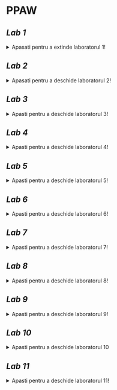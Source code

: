 # PPAW

## _**Lab 1**_
<details unu>
  <summary>Apasati pentru a extinde laboratorul 1!</summary>

### **Exercitii:**
#### _*1. Adaugati un nou camp clasei Masina din cadrul proiectului demo si modificati toate nivelurile aplicatiei WinForms sa reflecte aceasta schimbare.*_

_*Campul adaugat este **Culoare** de tip string.*_
  
**a. Masina.cs**
```csharp
namespace LibrarieModele{
    public class Masina {
      // ...
      public string Culoare {get; set;}
  
      public Masina(DateTime dataFabricatie, int idCompanie, string model, decimal pret, string culoare, int idMasina = 0)
      {
        // ...
        Culoare = culoare;
      }
  
      public Masina (DataRow linieBD)
      {
          // ...
          Culoare = linieBD["culoare"].ToString();
      }
    } // class Masina
  } // namespace Librarie Modele
```

**b. AdministrareMasini.cs**
```csharp  
  namespace NivelAccesDate_SQLServer
{
    public class AdministrareMasini: IStocareMasini
    {
       public bool AddMasina(Masina m)
        {
            return SqlDBHelper.ExecuteNonQuery(
                "insert into dbo.Masini VALUES (@DataFabricatie, @IdCompanie, @Model, @Pret, @Culoare)", CommandType.Text,
                // ...
                new SqlParameter("@Culoare", m.Culoare)
            );
        }

        public bool UpdateMasina(Masina m)
        {
            return SqlDBHelper.ExecuteNonQuery(
                "UPDATE dbo.Masini set dataFabricatie = @DataFabricatie, idCompanie = @IdCompanie, model =@Model, pret =@Pret, culoare = @Culoare where idMasina=@IdMasina", CommandType.Text,
                // ...
                new SqlParameter("@Culoare", m.Culoare)
            );
        }
    } // class AdministrareMasini
} // namespace NivelAccesDate_SQLServer  
```
  
**c. FormaAdaugare.cs**
```csharp
namespace InterfataUtilizator
{
    public partial class FormaAdaugare : MetroForm
    {
      // ...
       private void dataGridMasini_CellContentClick(object sender, DataGridViewCellEventArgs e)
        {
            this.Width = 1000;
            int currentRowIndex = dataGridMasini.CurrentCell.RowIndex;
            string idMasina = dataGridMasini[PRIMA_COLOANA, currentRowIndex].Value.ToString();

            try
            {
                Masina m = stocareMasini.GetMasina(Int32.Parse(idMasina));

                //incarcarea datelor in controalele de pe forma
                if (m != null)
                {
                    // ...
                    txtCuloare.Text = m.Culoare; // adaugarea campului Culoare
                }
            }
            catch (Exception ex)
            {
                MessageBox.Show(ex.Message.ToString());
            }
            pnlEditare.Visible = true;
        }

        private void btnActualizeaza_Click(object sender, EventArgs e)
        {
            try
            {
                var masina = new Masina(
                    dtDataFabricatie.Value,
                    ((ComboItem)cmbCompanii.SelectedItem).Value,
                    txtModel.Text,
                    decimal.Parse(txtPret.Text),
                    txtCuloare.Text, // adaugarea metroBox-ului Culoare
                    Int32.Parse(lblIdMasina.Text));

                var rezultat = stocareMasini.UpdateMasina(masina);
                if (rezultat == SUCCES)
                {
                    MessageBox.Show("Masina actualizata");
                    AfiseazaCatalog();
                }
                else
                {
                    MessageBox.Show("Eroare la actualizare masina");
                }
            }
            catch (Exception ex)
            {
                MessageBox.Show("Exceptie" + ex.Message);
            }
        }

      // ...      
    } // class FormaAdaugare
} // namespace InterfataUtilizator
```
  
**d. FormaAfisare**
  
```csharp
namespace InterfataUtilizator
{
    public partial class FormaAfisare : MetroForm
    {
       // ...
    
        private void AfiseazaCatalog()
        {
            try
            {
                var masini = stocareMasini.GetMasini();
                if (masini != null && masini.Any())
                { // adugare campului "Culoare" in Select
                    dataGridMasini.DataSource = masini.Select(m=> new { m.IdMasina, m.Model, m.Companie.Nume, m.DataFabricatie, m.Pret, m.Culoare }).ToList() ;

                    dataGridMasini.Columns[0].Visible = false;
                    dataGridMasini.Columns[2].HeaderText = "Companie";
                    dataGridMasini.Columns[3].HeaderText = "Data fabricatie";
                }
            }
            catch (Exception ex)
            {
                MessageBox.Show(ex.Message.ToString());
            }
        }
    
    } // class FormaAfisare
 } // namespace InterfataUtilizator
  
```

### *Rezultate:*
  
**1. Afisare si modificare date masina**
  
  ![afisare_modoficare_masini](https://user-images.githubusercontent.com/39569343/139529075-649f81d6-4473-457f-a57a-52e077e768f7.png)
  
**2. Adaugare masina**  
  
  ![adaugare_masina](https://user-images.githubusercontent.com/39569343/139529176-c3b16af7-296c-40ec-9762-44aca0298b84.png)
</details>

## _**Lab 2**_
<details>
  <summary>Apasati pentru a deschide laboratorul 2!</summary>
  
  ### _**Exercitii:**_
  #### *2. Adaugati o noua forma care sa afiseze toate companiile introduse.*
  
  **a. ListaCompanii.aspx**
  ```csharp
  <%@ Page Title="" Language="C#" MasterPageFile="~/Site.Master" AutoEventWireup="true" CodeBehind="ListaCompanii.aspx.cs" Inherits="InterfataUtilizator_WebForms.ListaCompanii" %>
<asp:Content ID="Content1" ContentPlaceHolderID="MainContent" runat="server">
    <section>
        <div>
            <hgroup>
                <h2><%: Page.Title %></h2>
            </hgroup>

            <asp:ListView ID="productList" runat="server" 
                DataKeyNames="IdCompanie" GroupItemCount="4"
                ItemType="LibrarieModele.Companie" SelectMethod="GetCompanii">
                <EmptyDataTemplate>
                    <table >
                        <tr>
                            <td>Nu a fost gasita nici o companie.</td>
                        </tr>
                    </table>
                </EmptyDataTemplate>
                <EmptyItemTemplate>
                    <td/>
                </EmptyItemTemplate>
                <GroupTemplate>
                    <tr id="itemPlaceholderContainer" runat="server">
                        <td id="itemPlaceholder" runat="server"></td>
                    </tr>
                </GroupTemplate>
                <ItemTemplate>
                    <td runat="server">
                        <table>
                            <tr>
                                <td>
                                    <a href="ProductDetails.aspx?productID=<%#:Item.IdCompanie%>">
                                        <img src="./Resources/Images/<%#:Item.Nume%>.jpg"
                                            width="100" height="75" style="border: solid" /></a>
                                </td>
                            </tr>
                            <tr>
                                <td>
                                    <a href="ProductDetails.aspx?productID=<%#:Item.IdCompanie%>">
                                        <span>
                                            <%#:Item.Nume%>
                                        </span>
                                    </a>
                                    <br />
                                    <span>
                                        <b>Adresa: </b><%#:Item.Adresa%>
                                    </span>
                                    <br />
                                </td>
                            </tr>
                            <tr>
                                <td>
                                    <a href="ProductDetails.aspx?productID=<%#:Item.IdCompanie%>">
                                    </a>
                                    <br />
                                    <span>
                                        <b>Email: </b><%#:Item.Email%>
                                    </span>
                                    <br />
                                </td>
                            </tr>
                            <tr>
                                <td>
                                    <a href="ProductDetails.aspx?productID=<%#:Item.IdCompanie%>">
                                    </a>
                                    <br />
                                    <span>
                                        <b>Telefon: </b><%#:Item.Telefon%>
                                    </span>
                                    <br />
                                </td>
                            </tr>
                            <tr>
                                <td>&nbsp;</td>
                            </tr>
                        </table>
                        </p>
                    </td>
                </ItemTemplate>
                <LayoutTemplate>
                    <table style="width:100%;">
                        <tbody>
                            <tr>
                                <td>
                                    <table id="groupPlaceholderContainer" runat="server" style="width:100%">
                                        <tr id="groupPlaceholder"></tr>
                                    </table>
                                </td>
                            </tr>
                            <tr>
                                <td></td>
                            </tr>
                            <tr></tr>
                        </tbody>
                    </table>
                </LayoutTemplate>
            </asp:ListView>
        </div>
    </section>
</asp:Content>
 ```
**b. Lista Companii.aspx.cs**
  ```csharp
  namespace InterfataUtilizator_WebForms
{
    public partial class ListaCompanii : System.Web.UI.Page
    {
        //initializare obiecte utilizate pentru salvarea datelor in baza de date (sau alte medii de stocare...daca exista implementare corespunzatoare)
        IStocareCompanii stocareCompanii = (IStocareCompanii)new StocareFactory().GetTipStocare(typeof(Companie));
        IStocareMasini stocareMasini = (IStocareMasini)new StocareFactory().GetTipStocare(typeof(Masina));

        protected void Page_Load(object sender, EventArgs e)
        {

        }
        public IQueryable<Companie> GetCompanii()
        {
            return stocareCompanii.GetCompanii().AsQueryable();
        }
    } // parial class ListaCompanii
} // namespace InterfataUtilizator_WebForms
  ```
**c. ListaCompanii.aspx.designer.cs**
  ```csharp
  namespace InterfataUtilizator_WebForms
{
    public partial class ListaCompanii
    {
        protected global::System.Web.UI.WebControls.ListView productList;
    } 
}
  ```
  
  **d. Site.Master**
  ```html
  <div class="navbar-collapse collapse">
      <ul class="nav navbar-nav">
          <li><a runat="server" href="~/">Home</a></li>
          <li><a runat="server" href="~/ListaMasini">Lista masini</a></li>
          <li><a runat="server" href="~/ListaCompanii">Lista companii</a></li> <!--Adaugare tab lista companii-->
          <li><a runat="server" href="~/AdaugareCompanie">AdaugareCompanie</a></li>
      </ul>
  </div>
  ```
  
  ### *Rezultate:*
  
  ![SiteMaster](https://user-images.githubusercontent.com/39569343/139533821-cb855d9b-a85b-41cc-a8b6-6a7337ee6749.png)
  
</details>

## _**Lab 3**_
<details>
  <summary>Apasti pentru a deschide laboratorul 3!</summary>
  
  ### _**Exercitii:**_
  #### _*1. Implementati operatiile de Index si Details pentru entitatea considerata in cadrul proiectului propriu utilizand paradigma MVC.*_
  ##### 1.1 Proiect web de tip mvc - https://github.com/bmarian98/java_mvc

##### Referinte catre pachete "ro.ppaw.dao" = NivelAccesDate, "ro.ppaw.beans" = Librarie Model.
	
Referinta obiectului petDao din clasa PetDao.jva pachetul "ro.ppaw.dao" este trimis prin Dependancy Injection	
	
```xml
<?xml version="1.0" encoding="UTF-8"?>
<beans xmlns="http://www.springframework.org/schema/beans"  
    xmlns:xsi="http://www.w3.org/2001/XMLSchema-instance"  
    xmlns:p="http://www.springframework.org/schema/p"  
    xmlns:context="http://www.springframework.org/schema/context"  
    xsi:schemaLocation="http://www.springframework.org/schema/beans  
http://www.springframework.org/schema/beans/spring-beans-3.0.xsd  
http://www.springframework.org/schema/context  
http://www.springframework.org/schema/context/spring-context-3.0.xsd">  

<context:component-scan base-package="ro.ppaw.controllers"></context:component-scan>

<bean class="org.springframework.web.servlet.view.InternalResourceViewResolver">
	<property name="prefix" value="/WEB-INF/jsp/"></property>
	<property name="suffix" value=".jsp"></property>
</bean>

<bean id="ds" class="org.springframework.jdbc.datasource.DriverManagerDataSource">  
	<property name="driverClassName" value="com.mysql.jdbc.Driver"></property>  
	<property name="url" value="jdbc:mysql://localhost:3306/mvc"></property>  
	<property name="username" value="root"></property>  
	<property name="password" value="new123"></property>  
</bean>  

<bean id="jt" class="org.springframework.jdbc.core.JdbcTemplate">
<property name="dataSource" ref="ds"></property>
</bean>


<bean id="petDao" class="ro.ppaw.dao.PetDao">
	<property name="template" ref="jt"></property>
</bean>	
```	
	
  Modelul Shelter.java
  ```java
public class Shelter {

	@Override
	public String toString() {
		return "Shelter [id=" + id + ", name=" + name + ", address=" + address + "]";
	}

	private Integer id;
	private String name;
	private String address;

	public Shelter() {
	}

	public Shelter(Integer id, String name, String address) {
		super();
		this.id = id;
		this.name = name;
		this.address = address;
	}

	public void setId(Integer id) {
		this.id = id;
	}

	public Integer getId() {
		return id;
	}

	public void setName(String name) {
		this.name = name;
	}

	public String getName() {
		return name;
	}

	public void setAddress(String address) {
		this.address = address;
	}

	public String getAddress() {
		return address;
	}
}
  ```
  ##### 1.2 Controller actiunile: Index si Details din Controller
  ShelterController.java
  ```java
  // ...
  // index
 @RequestMapping("/list_shelters")
	public String list(Model m) {
		List<Shelter> list = shelterDao.getShelters();
		m.addAttribute("list", list);
		return "list_shelters";
	}
  
  //details
  @RequestMapping(value = "/shelter_details/{id}")
	public String datails(@PathVariable Integer id, Model m) {
		Shelter shelter = shelterDao.getShelter(id);
		m.addAttribute("command", shelter);
		return "shelter_details";
	}
  ```
  
  ##### 1.3 Adaugare referinta modele si acces date
  spring-servlet.xml
  ```xml
  <beans>
    <bean id="ds" class="org.springframework.jdbc.datasource.DriverManagerDataSource">  
      <property name="driverClassName" value="com.mysql.jdbc.Driver"></property>  
      <property name="url" value="jdbc:mysql://localhost:3306/mvc"></property>  
      <property name="username" value="root"></property>  
      <property name="password" value="new123"></property>  
    </bean>  

    <bean id="jt" class="org.springframework.jdbc.core.JdbcTemplate">
     <property name="dataSource" ref="ds"></property>
    </bean>

    <bean id="shelterDao" class="com.javatpoint.dao.ShelterDao">
      <property name="template" ref="jt"></property>
    </bean>
  </beans>
  ```
  
  ##### 1.4 View-uri
  a. list_shelters.jsp
  ```jsp
<%@ taglib uri="http://www.springframework.org/tags/form" prefix="form"%>  
<%@ taglib uri="http://java.sun.com/jsp/jstl/core" prefix="c"%>  

<h1>Shelters List</h1>
<table border="2" width="70%" cellpadding="2">
	<tr><th>Name</th><th>Details</th><th>Edit</th></tr>
	<c:forEach var="shelter" items="${list}"> 
		<tr>
			<td>${shelter.name}</td>
			<td><a href="shelter_details/${shelter.id}">Details</a></td>
			<td><a href="edit_shelter/${shelter.id}">Edit</a></td>
		</tr>
	</c:forEach>
</table>
<br/>
<a href="shelterform">Add New Shelter</a>
  ```
  b. shelter_detail.jsp
  
  ```jsp
<%@ taglib uri="http://www.springframework.org/tags/form" prefix="form"%>  
<%@ taglib uri="http://java.sun.com/jsp/jstl/core" prefix="c"%>  

<h1>Shelter details</h1>
<table  border="2" width="70%" cellpadding="2">
	<tr><th>Id</th><th>Name</th><th>Address</th></tr>
	<tr>
	    <td><c:out value="${command.id}" /></td>
	    <td><c:out value="${command.name}" /></td>
	    <td><c:out value="${command.address}" /></td>  
      </tr>  
</table>  
<a href="/SpringMVCCRUDSimple/index.jsp">HOME</a>    
  ```	    
  
  ##### 1.5 Testare
  a. List view page
  ![shelter_list1](https://user-images.githubusercontent.com/39569343/142162552-27a15172-47e1-4ddd-b650-fbfe3ffa38ab.png)
      
  b. Details view page	
  ![shelter_details](https://user-images.githubusercontent.com/39569343/142162550-d856542c-0e96-4d42-8aa3-841cdbda3347.png)
      
 #### _*2. Implementati operatiile de Create si Edit pentru entitatea considerata in cadrul proiectului propriu utilizand paradigma MVC.*_
 ##### Metodele create si save din Controler
 ShelterController.java
 ```java
@Controller
public class ShelterController {

	@Autowired
	ShelterDao shelterDao;

	@RequestMapping("/shelterform")
	public String showform(Model m) {
		m.addAttribute("command", new Shelter());
		return "shelterform";
	}

	// insereaza datele in baza de date
	@RequestMapping(value = "/save_shelter", method = RequestMethod.POST)
	public String save(@ModelAttribute("shelter") Shelter shelter) {
		System.out.println(shelter);
		shelterDao.save(shelter);
		return "redirect:/list_shelters";
	}
	
	// extrage obiectul dupa id din baza de date si permite editarea acestuia
	@RequestMapping(value = "/edit_shelter/{id}")
	public String edit(@PathVariable Integer id, Model m) {
		Shelter shelter = shelterDao.getShelter(id);
		m.addAttribute("command", shelter);

		return "edit_shelter";
	}

	// updateaza obiectul si il salveaza in baza de date
	@RequestMapping(value = "/edit_save_shelter", method = RequestMethod.POST)
	public String editsave(@ModelAttribute("shelter") Shelter shelter) {
		shelterDao.update(shelter);

		return "redirect:/list_shelters";
	}

}
 ```
##### View-uri pentru adaugare si editare
a. shelterform.jsp
```jsp
<%@ page language="java" contentType="text/html; charset=ISO-8859-1"
    pageEncoding="ISO-8859-1"%>
<%@ taglib uri="http://www.springframework.org/tags/form" prefix="form"%>    
<%@ taglib uri="http://java.sun.com/jsp/jstl/core" prefix="c"%>    
    
<!DOCTYPE html>
<html>
<head>
<meta charset="ISO-8859-1">
<title>Add new Shelter</title>
</head>
<body>
	<h1>Add shelter</h1>
	
	<form:form method="post" action="save_shelter">
		<table>
			<tr>
				<td>Id:</td>
				<td><form:input path="id" /></td>
			</tr>
			<tr>
				<td>Name:</td>
				<td><form:input path="name" /></td>
			</tr>
			<tr>
				<td>Address:</td>
				<td><form:input path="address" /></td>
			</tr>
			<tr>
				<td></td>
				<td><input type="submit" value="Save" /></td>
			</tr>
		</table>
	</form:form>
	<a href="/SpringMVCCRUDSimple/index.jsp">HOME</a>
</body>
</html>	
```
b. edit_helter.java
```jsp
<%@ taglib uri="http://www.springframework.org/tags/form" prefix="form"%>  
<%@ taglib uri="http://java.sun.com/jsp/jstl/core" prefix="c"%>  

<h1>Edit shelter</h1>
<form:form method="POST" action="/SpringMVCCRUDSimple/edit_save_shelter">  
<table >  
	<tr>
	<td></td>  
	 	<td><form:hidden  path="id" /></td>
	 </tr> 
	 <tr>  
		  <td>Name : </td> 
		  <td><form:input path="name"  /></td>
	 </tr>  
	 <tr>  
		  <td>Address :</td>  
		  <td><form:input path="address" /></td>
	 </tr> 
	 <tr>  
		  <td> </td>  
		  <td><input type="submit" value="Edit Save" /></td>  
	 </tr>  
</table>  
</form:form>  
```
##### Rezultate
a. Adugare
	
![add_shelter](https://user-images.githubusercontent.com/39569343/142162540-efb94a21-90b6-4e3a-8e5d-8e50a2ba50b0.png)
	
b. Editare
	
![edit_shelter](https://user-images.githubusercontent.com/39569343/142162543-c65bebba-722c-41a2-aa16-b420a896b465.png)
![list_shelter2](https://user-images.githubusercontent.com/39569343/142162547-23075bdd-d6f0-4ce0-a6b7-3f9e56bf8319.png)
  
</details>

## _**Lab 4**_
<details>
  <summary>Apasti pentru a deschide laboratorul 4!</summary>
	
### _**Exercitii:**_
	
#### *1. Implementati operatiile de Index si Create pentru o a doua entitate considerata in cadrul proiectului propriu. Aceasta entitate trebuie sa contina o cheie straina. In acest fel, modelul implementat va contine date din mai multe tabele (In cadrul exemplului de la curs am considerat MasinaModel).*
	
##### Referinte catre pachete "ro.ppaw.dao" = NivelAccesDate, "ro.ppaw.beans" = Librarie Model.
	
Referinta obiectului petDao din clasa PetDao.jva pachetul "ro.ppaw.dao" este trimis prin Dependancy Injection	
	
Referinta obiectului shelterDao din clasa ShelterDao.jva pachetul "ro.ppaw.dao" este trimis prin Dependancy Injection	
	
```xml
<?xml version="1.0" encoding="UTF-8"?>
<beans xmlns="http://www.springframework.org/schema/beans"  
    xmlns:xsi="http://www.w3.org/2001/XMLSchema-instance"  
    xmlns:p="http://www.springframework.org/schema/p"  
    xmlns:context="http://www.springframework.org/schema/context"  
    xsi:schemaLocation="http://www.springframework.org/schema/beans  
http://www.springframework.org/schema/beans/spring-beans-3.0.xsd  
http://www.springframework.org/schema/context  
http://www.springframework.org/schema/context/spring-context-3.0.xsd">  

<context:component-scan base-package="ro.ppaw.controllers"></context:component-scan>

<bean class="org.springframework.web.servlet.view.InternalResourceViewResolver">
	<property name="prefix" value="/WEB-INF/jsp/"></property>
	<property name="suffix" value=".jsp"></property>
</bean>

<bean id="ds" class="org.springframework.jdbc.datasource.DriverManagerDataSource">  
	<property name="driverClassName" value="com.mysql.jdbc.Driver"></property>  
	<property name="url" value="jdbc:mysql://localhost:3306/mvc"></property>  
	<property name="username" value="root"></property>  
	<property name="password" value="new123"></property>  
</bean>  

<bean id="jt" class="org.springframework.jdbc.core.JdbcTemplate">
<property name="dataSource" ref="ds"></property>
</bean>


<bean id="petDao" class="ro.ppaw.dao.PetDao">
	<property name="template" ref="jt"></property>
</bean>	
	
<bean id="shelterDao" class="ro.ppaw.dao.ShelterDao">
	<property name="template" ref="jt"></property>
</bean>
```
	
##### Modelul Pet.java
```java
public class Pet {
	private Integer id;
	private Integer shelterId;
	private String name;
	private String dateBirth;
	private Character sex;

	public Pet() {
	}

	public Pet(Integer id, Integer shelterId, String name, String dateBirth, Character sex) {
		super();
		this.id = id;
		this.shelterId = shelterId;
		this.name = name;
		this.dateBirth = dateBirth;
		this.sex = sex;
	}

	public Integer getId() {
		return id;
	}

	public void setId(Integer id) {
		this.id = id;
	}

	public Integer getShelterId() {
		return shelterId;
	}

	public void setShelterId(Integer shelterId) {
		this.shelterId = shelterId;
	}

	public String getName() {
		return name;
	}

	public void setName(String name) {
		this.name = name;
	}

	public String getDateBirth() {
		return dateBirth;
	}

	public void setDateBirth(String dateBirth) {
		this.dateBirth = dateBirth;
	}

	public Character getSex() {
		return sex;
	}

	public void setSex(Character sex) {
		this.sex = sex;
	}

	@Override
	public String toString() {
		return "Pet [shelterId=" + shelterId + ", name=" + name + ", dateBirth=" + dateBirth + ", sex=" + sex + "]";
	}

}
```
##### Controller-ul PetControler.java
```java
@Controller()
public class PetController {

	@Autowired
	PetDao petDao;

	@RequestMapping("/petform")
	public String showform(Model m) {
		m.addAttribute("command", new Pet());
		return "petform";
	}

	@RequestMapping(value = "/save_pet", method = RequestMethod.POST)
	public String save(@ModelAttribute("pet") Pet pet) {
		petDao.save(pet);
		return "redirect:/list_pets";
	}

	@RequestMapping("/list_pets")
	public String list(Model m) {
		List<Pet> list = petDao.getPets();
		m.addAttribute("list", list);
		return "list_pets";
	}

	@RequestMapping(value = "/pet_details/{id}")
	public String detilas(@PathVariable int id, Model m) {
		Pet pet = petDao.getPet(id);
		m.addAttribute("command", pet);
		return "pet_details";
	}

	@RequestMapping(value = "/edit_tmp_pet/{id}")
	public String edit_tmp_pet(@PathVariable int id, Model m) {
		Pet pet = petDao.getPet(id);
		m.addAttribute("command", pet);
		return "pet_edit_form";
	}

	@RequestMapping(value = "/edit_save_pet", method = RequestMethod.POST)
	public String editsave(@ModelAttribute("pet") Pet pet) {
		petDao.update(pet);

		return "redirect:/list_pets";
	}
}		
```
##### View-uri pentru list, details, create si edit
a. Add - petform.jsp
```jsp
<%@ taglib uri="http://www.springframework.org/tags/form" prefix="form"%>    
<%@ taglib uri="http://java.sun.com/jsp/jstl/core" prefix="c"%>    
<%@ page import="java.sql.*, java.io.*"%> 
    
<!DOCTYPE html>
<html>
<head>
<meta charset="ISO-8859-1">
<title>Add new Pet</title>
</head>
<body>
	<h1>Add pet</h1>
	
	<form:form method="post" action="save_pet">
		<table>
			<tr>
				<td>Name:</td>
				<td><form:input path="name" /></td>
			</tr>
			         <tr>
          <td>Shelter :</td>  
          <td>
          <select id="sel" onchange="fun()">
			<%
			
			try
			{
				String query = "SELECT * FROM shelter";
	        	  
	        	  Class.forName("com.mysql.jdbc.Driver");
	        	  Connection con=DriverManager.getConnection("jdbc:mysql://localhost:3306/mvc?useSSL=false", "root", "new123");
	        	  Statement st = con.createStatement();
	        	  
	        	  ResultSet rs = st.executeQuery(query);
	        	  
	        	  %> 
	        	  <option selected="selected" value="-">------</option> 
	        	  <%
	        			  
	        	  while(rs.next())
	        	  {
	        		  %>
	        		  	<option value="<%=rs.getInt(1)%>"><%=rs.getString(2) %></option>
	        		  <%
	        	  }
	        	  
			}
			catch(Exception e)
			{
				
			}
			
			%>
          </select>
          </td>
         </tr> 
			<tr>
				<td><form:input path="shelterId" id="sid" type="hidden" /></td>
			</tr>
			<tr>
				<td>DateBirth:</td>
				<td><form:input path="dateBirth" /></td>
			</tr>
			<tr>
				<td>PetSex:</td>
				<td><form:radiobutton path="sex" value="M" />Mascul</td>
				<td><form:radiobutton path="sex" value="F" />Femela</td>
			</tr>
			<tr>
				<td></td>
				<td><input type="submit" value="Save" /></td>
			</tr>
		</table>
	</form:form>
	 <script >
       function fun(){
       	console.log("test");
       	var e = document.getElementById("sel");
       	console.log(e.value);
       	document.getElementById("sid").value = e.value;
       	var d = document.getElementById("sid");
       	console.log(d.value);
       }
       </script>
	
<a href="/SpringMVCCRUDSimple/index.jsp">HOME</a>
</body>
</html>
```
	
b.  List - list_pets.jsp
```jsp
    <%@ taglib uri="http://www.springframework.org/tags/form" prefix="form"%>  
    <%@ taglib uri="http://java.sun.com/jsp/jstl/core" prefix="c"%>  

	<h1>Pets List</h1>
	<table  border="2" width="70%" cellpadding="2">
	<tr><th>Pet Id</th><th>Details</th><th>Edit</th></tr>
    <c:forEach var="pet" items="${list}"> 
    <tr>
    <td>${pet.name}</td>
    <td><a href="pet_details/${pet.id}">Details</a></td>
    <td><a href="edit_tmp_pet/${pet.id}">Edit</a></td>
    </tr>
    </c:forEach>
    </table>
    <br/>
    <a href="petform">Add New Pet</a>
    <a href="/SpringMVCCRUDSimple/index.jsp">HOME</a>	
```

c. Details - pet_details.java
```java
<%@ taglib uri="http://www.springframework.org/tags/form" prefix="form"%>  
<%@ taglib uri="http://java.sun.com/jsp/jstl/core" prefix="c"%>  

<h1>Pet details</h1>
	<table border="2" width="70%" cellpadding="2">
		<tr><th>Id</th><th>Name</th><th>Shelter_id</th><th>Date birth</th><th>Sex</th></tr>
	   	<tr>
		    <td><c:out value="${command.id}" /></td>
		    <td><c:out value="${command.name}" /></td>
		    <td><c:out value="${command.shelterId}" /></td>  
		    <td><c:out value="${command.dateBirth}" /></td>
		    <td><c:out value="${command.sex}" /></td>
	      </tr>  
     </table>  
     <a href="/SpringMVCCRUDSimple/index.jsp">HOME</a>	    
```  

d. Edit - pet_edit_form.jsp
```jsp
<%@ taglib uri="http://www.springframework.org/tags/form" prefix="form"%>  
<%@ taglib uri="http://java.sun.com/jsp/jstl/core" prefix="c"%>  
 <%@ page import="java.sql.*, java.io.*"%> 

		<h1>Edit pet</h1>
		 
       <form:form method="PUT" action="/SpringMVCCRUDSimple/edit_save_pet">  
      	<table >  
      	<tr>
      	<td></td>  
         <td><form:hidden  path="id" id="sid" /></td>
         </tr> 
         <tr>  
          <td>Name : </td> 
          <td><form:input path="name" /></td>
         </tr>  
         <tr>
          <td>Shelter :</td>  
          <td>
          <select id="sel" onchange="fun()">
			<%
			
			try
			{
				String query = "SELECT * FROM shelter";
	        	  
	        	  Class.forName("com.mysql.jdbc.Driver");
	        	  Connection con=DriverManager.getConnection("jdbc:mysql://localhost:3306/mvc?useSSL=false", "root", "new123");
	        	  Statement st = con.createStatement();
	        	  
	        	  ResultSet rs = st.executeQuery(query);
	        	  
	        	  %> 
	        	  <option selected="selected" value="-">------</option> 
	        	  <%
	        			  
	        	  while(rs.next())
	        	  {
	        		  %>
	        		  	<option value="<%=rs.getInt(1)%>"><%=rs.getString(2) %></option>
	        		  <%
	        	  }
	        	  
			}
			catch(Exception e)
			{
				
			}
			
			%>
          </select>
          </td>
         </tr> 
         <tr>  
          <td>DateBirth :</td>  
          <td><form:input path="dateBirth" name="sel" /></td>
         </tr> 
         <tr>  
          <td>Sex:</td>
				<td><form:radiobutton path="sex" value="M" />Mascul</td>
				<td><form:radiobutton path="sex" value="F" />Femela</td>
         </tr> 
         <tr>
      	<td></td>  
         <td><form:input path="shelterId" id="shelter" type="hidden" /></td>
         </tr> 
         <tr>  
          <td> </td>  
          <td><input type="submit" value="Edit Save" /></td>  
         </tr>  
        </table>  
       </form:form>  
       
       <script >
       function fun(){
       	console.log("test");
       	var e = document.getElementById("sel");
       	console.log(e.value);
       	document.getElementById("shelter").value = e.value;
       	var d = document.getElementById("shelter");
       	console.log(d.value);
       }
       </script>
      
       
       <a href="/SpringMVCCRUDSimple/index.jsp">HOME</a>
```
	
##### Rezultate
a. Add view
	
![add](https://user-images.githubusercontent.com/39569343/143256651-38701fcb-eed3-42bc-8415-1053d3391d09.png)

b. List view
	
![list_after_add](https://user-images.githubusercontent.com/39569343/143256648-45826f05-1a41-4d23-967b-18b929534495.png)

c. Edit view
	
![edit](https://user-images.githubusercontent.com/39569343/143256637-f0947066-9566-4f1a-93a0-81af2d635aa8.png)

d. Details view
	
![info](https://user-images.githubusercontent.com/39569343/143256646-f36d8157-37a0-4638-8eb2-a5e60c9da300.png)
	
</details>

## _**Lab 5**_
<details>
  <summary>Apasti pentru a deschide laboratorul 5!</summary>
	
### _**Exercitii:**_
	
#### *1. Implementați operațiile de Get si Get(int id) pentru entitatea considerata in cadrul proiectului propriu utilizând paradigma API.*
	
Proiect WEB API
	
https://github.com/bmarian98/pp_aw
	
Crearea tabelelor din model

Pet.java
```java
@Entity
public class Pet implements Serializable {

    @Id
    @GeneratedValue(strategy = GenerationType.IDENTITY)
    @Column(nullable = false, updatable = false)
    private Long id;
    private String name;
    private String species;
    private String dateBirth;
    private Character sex;
    private String imageUrl;

    public Pet() {}

    public Pet(Long id, String name, String species, String dateBirth, String imageUrl, Character sex) {
        this.id = id;
        this.name = name;
        this.species = species;
        this.dateBirth = dateBirth;
        this.imageUrl = imageUrl;
        this.sex = sex;
    }

    public String getImageUrl() {
        return imageUrl;
    }

    public void setImageUrl(String imageUrl) {
        this.imageUrl = imageUrl;
    }
 // ...
}
```
	
Shelter.java
```java
@Entity
public class Shelter implements Serializable {

    @Id
    @GeneratedValue(strategy = GenerationType.IDENTITY)
    @Column(nullable = false, updatable = false)
    private Long id;

    @OneToMany(
          cascade = CascadeType.ALL,
          orphanRemoval = true
    )
    private List<Pet> pets = new ArrayList<>();
    private String name;
    private String address;

    public Shelter() {}

    public Shelter(Long id, String name, String address) {
        this.id = id;
        this.name = name;
        this.address = address;
    }
}
```

PetRepository.java - Repository
```java
@Repository
public interface PetRepository extends JpaRepository<Pet, Long> {
    void deletePetById(Long id);

    Optional<Pet> findPetById(Long id);
}
```
	
PetService.java - Service	
```java
@Service
@Transactional
public class PetService {

    private final PetRepository petRepo;

    @Autowired
    public PetService(PetRepository petRepo){
        this.petRepo = petRepo;
    }

    public Pet addPet(Pet pet){
        return petRepo.save(pet);
    }

    public List<Pet> findAllPets(){
        return petRepo.findAll();
    }

    public Pet updatePet(Pet pet){
        return petRepo.save(pet);
    }

    public void deletePet(Long id){
        petRepo.deletePetById(id);
    }

    public Pet findPetById(Long id){
        return petRepo.findPetById(id).orElseThrow(() -> new UserNotFoundException("Pet with id " + id + " not found"));
    }

}	
```
	
PetResource.java - RestController
```java
@RestController
@RequestMapping("/pet")
public class PetResource {
    private final PetService petService;

    public PetResource(PetService petService){
        this.petService = petService;
    }

    // GET pentru toate elementele din table
    @GetMapping("/all")
    public ResponseEntity<List<Pet>> getAllPets(){
        List<Pet> pets = petService.findAllPets();
        return new ResponseEntity<>(pets, HttpStatus.OK);
    }

    // GET cu ID
    @GetMapping("/find/{id}")
    public ResponseEntity<Pet> getPetById(@PathVariable("id") Long id){
        Pet pet = petService.findPetById(id);
        return new ResponseEntity<>(pet, HttpStatus.OK);
    }

}
```
	
#### Testare cu Postman

Get pentru toate elementele
![find_all](https://user-images.githubusercontent.com/39569343/143069933-c2e950bd-a838-4471-9f2e-5cafb0fcc35d.png)
	
Get pentru un element cu id specific
![find_by_id](https://user-images.githubusercontent.com/39569343/143069943-c0de19f9-30a8-494b-aaa1-ceed68ab3df8.png)
	
#### *2. Implementați operațiile de Post si Put pentru entitatea considerata in cadrul proiectului propriu utilizând paradigma API.*	
	
PetResource.java - RestController
```java
@RestController
@RequestMapping("/pet")
public class PetResource {
    private final PetService petService;

    public PetResource(PetService petService){
        this.petService = petService;
    }
	
    // ...

    @PostMapping("/add")
    public ResponseEntity<Pet> addPet(@RequestBody Pet pet){
        Pet newPet = petService.addPet(pet);
        return new ResponseEntity<>(newPet, HttpStatus.OK);
    }

    @PutMapping("/edit")
    public ResponseEntity<Pet> editPet(@RequestBody Pet pet){
        Pet editPet = petService.updatePet(pet);
        return new ResponseEntity<>(editPet, HttpStatus.OK);
    }
}
```

#### Testare POST si PUT 
	
![post_pet](https://user-images.githubusercontent.com/39569343/143071004-f70208f5-25ef-4aa3-933d-4216059952e1.png)

![edit_put](https://user-images.githubusercontent.com/39569343/143071039-2bdaffe8-dbb0-4ed6-9c15-632a5d2d817f.png)
	
</details>

## _**Lab 6**_
<details>
  <summary>Apasti pentru a deschide laboratorul 6!</summary>
	
### _**Exercitii:**_
	
#### *1. Creați pagini web in care sa utilizati operatiile CRUD API implementate in laboratorul 5.*
Link catre frontend
	
https://github.com/bmarian98/frontend_shelter
	
Realizarea paginilor s-a realizat cu framwork-ul Angular

Crearea unei interfete asemanatoare cu modelul

/app/pet/pet.ts
```ts
export interface Pet{
    id: number;
    name: string;
    species: string;
    dateBirth: string;
    imageUrl: string;
    sex: string;
}	
```

/app/pet/pet.service.ts 
```ts
import { Injectable } from '@angular/core';
import { Observable } from 'rxjs';
import { HttpClient } from '@angular/common/http';
import { Pet } from './pet'

@Injectable({
    providedIn: 'root'
})

export class PetService {
    private apiServerUrl = '';

    constructor(private http: HttpClient) {}

    public getPets(): Observable<Pet[]>{
        return this.http.get<Pet[]>(`${this.apiServerUrl}/pet/all`);
    }

    public addPet(pet: Pet): Observable<Pet>{
        return this.http.post<Pet>(`${this.apiServerUrl}/pet/add`, pet);
    }

    public updatePet(pet: Pet): Observable<Pet>{
        return this.http.put<Pet>(`${this.apiServerUrl}/pet/edit`, pet);
    }

    public deletePet(petId: number): Observable<void>{
        return this.http.delete<void>(`${this.apiServerUrl}/pet/delete/${petId}`);
    }

}
```
	
app.components.ts
```ts
import { Component, NgModule, OnInit } from '@angular/core';
import { Pet } from './pet/pet';
import { PetService } from './pet.service';
import { HttpErrorResponse } from '@angular/common/http';
import { NgForm } from '@angular/forms';

@Component({
  selector: 'app-root',
  templateUrl: './app.component.html',
  styleUrls: ['./app.component.css']
})

export class AppComponent implements OnInit {
  public pets: Pet[] = [];
  public editPet: Pet | undefined;
  public infoPet: Pet | undefined;

  constructor(private petService: PetService) {}

  ngOnInit() {
    this.getPets();
  }

  public getPets(): void{
    this.petService.getPets().subscribe(
    (response: Pet[]) =>{
      this.pets = response;
    },
    (error: HttpErrorResponse) =>{
      alert(error.message);
    }
    )
  }

  public onAddPet(addForm: NgForm): void{

    var a;
    if((a = document.getElementById('add-pet-form')) !== null){

    a.click();
    this.petService.addPet(addForm.value).subscribe(
      (response: Pet) => {
        console.log(response);
        this.getPets();
        addForm.reset();
      },
      (error: HttpErrorResponse) =>{
        alert(error);
        addForm.reset();
      }
    );
    }
  }

  public onUpdatePet(pet: Pet): void {
    this.petService.updatePet(pet).subscribe(
      (response: Pet) => {
        console.log(response);
        this.getPets();
      },
      (error: HttpErrorResponse) => {
        alert(error.message);
      }
    );
  }


  public onOpenModal(pet: Pet | null, mode: string) : void{
    const container = document.getElementById('main-container');
    console.log("container:" + container);
    const btn = document.createElement('button');
    btn.type = 'button';
    btn.style.display = 'none';
    btn.setAttribute('data-toggle', 'modal');

    if(mode === 'add'){
      btn.setAttribute('data-target', '#addPetModal');
    }

    if(mode === 'edit'){
      
      if(pet){
      this.editPet = pet;
      }

      btn.setAttribute('data-target', '#editPetModal');
    }

    if(mode === 'info'){
      if(pet){
        this.infoPet = pet;
        }
      btn.setAttribute('data-target', '#infoPetModal');
    }

    if(container !== null)
      container.appendChild(btn);

    btn.click();
  }
}
```

app.component.html
```html
<nav class="navbar navbar-expand-lg navbar-dark bg-dark">
  <a class="navbar-brand" style="color:white;">Adapost animale</a>
  <button class="navbar-toggler" type="button" data-toggle="collapse" data-target="#navbarColor02" aria-controls="navbarColor02" aria-expanded="false" aria-label="Toggle navigation">
  <span class="navbar-toggler-icon"></span>
  </button>
  <div class="collapse navbar-collapse" id="navbarColor02">
     <ul class="navbar-nav mr-auto">
        <li class="nav-item active">
           <a class="nav-link" (click)="onOpenModal(null, 'add')">Adaugare animal<span class="sr-only">(current)</span></a>
        </li>
     </ul>
  </div>
</nav>

<div class="container mt-3" id="main-container">
    <div class="row">
        <div  *ngFor="let pet of pets" class="col-md-3 col-xl-3">
            <div class="card m-b-30">
                <div class="card-body row" >
                      <a href=""><img src="{{pet?.imageUrl}}" alt="pet_image" class="card-img-top"></a>   
                </div>
                <ul class="list-group list-group-flush">
                    <li class="list-group-item text-center"><i class="fa fa-paw float-center"></i> {{pet.name}} </li>
                </ul>
            
                <div class="card-body">
                  <div class="float-right btn-group btn-group-sm">
                        <a (click)="onOpenModal(pet, 'edit')" class="btn btn-primary tooltips" data-placement="top" data-toggle="tooltip" data-original-title="Edit"><i class="fa fa-pencil"></i> </a>
                        <a (click)="onOpenModal(pet, 'info')" class="btn btn-info tooltips" data-placement="top" data-toggle="tooltip" data-original-title="Info"><i class="fa fa-book"></i></a>
                  </div>
                </div>
              </div>
        </div>
    </div>
</div>

<!-- Add Pet Modal -->
<div class="modal fade" id="addPetModal" tabindex="-1" role="dialog" aria-labelledby="addPetModalLabel" aria-hidden="true">
  <div class="modal-dialog" role="document">
    <div class="modal-content">
      <div class="modal-header">
        <h5 class="modal-title" id="addPetModalLabel">Adaugare animal</h5>
        <button type="button" class="close" data-dismiss="modal" aria-label="Close">
          <span aria-hidden="true">&times;</span>
        </button>
      </div>
      <div class="modal-body">
        <form #addForm="ngForm" (ngSubmit)="onAddPet(addForm)">
          <div class="form-group">
            <label for="name">Nume</label>
            <input type="text" ngModel name="name" class="form-control" id="name" placeholder="Nume" required>
          </div>
          <div class="form-group">
            <label for="dateBirth">Data nastere</label>
            <input type="text" ngModel name="dateBirth" class="form-control" id="dateBirth" placeholder="Data nastere" required>
          </div>
          <div class="form-group">
            <label for="species">Specie</label>
            <input type="text" ngModel name="species" class="form-control" id="species" placeholder="Specie" required>
          </div>
          <div class="form-group">
            <label for="sex">Imagine</label>
            <input type="text" ngModel name="imageUrl" class="form-control" id="imageUrl" placeholder="Imagine">
          </div>
          <div class="form-group">
            <label for="sex">Sex</label>
            <input type="text" ngModel name="sex" class="form-control" id="sex" placeholder="Sex" required>
          </div>
           <div class="modal-footer">
             <button type="button" id="add-pet-form" class="btn btn-danger" data-dismiss="modal">Inchide</button>
             <button [disabled]="addForm.invalid" type="submit" class="btn btn-success" >Salveaza</button>
          </div>
        </form>
      </div>
    </div>
  </div>
</div>


<!-- Edit Modal -->
<div class="modal fade" id="editPetModal" tabindex="-1" role="dialog" aria-labelledby="editPetModalLabel" aria-hidden="true">
  <div class="modal-dialog" role="document">
     <div class="modal-content">
        <div class="modal-header">
           <h5 class="modal-title" id="editPetModalLabel">Editare animal</h5>
           <button type="button" class="close" data-dismiss="modal" aria-label="Close">
           <span aria-hidden="true">&times;</span>
           </button>
        </div>
        <div class="modal-body">
           <form #editForm="ngForm">
              <div class="form-group">
                 <label for="name">Nume</label>
                 <input type="text" ngModel="{{editPet?.name}}" name="name" class="form-control" id="name" aria-describedby="emailHelp" placeholder="Nume">
              </div>
              <input type="hidden" ngModel="{{editPet?.id}}" name="id" class="form-control" id="id" placeholder="id">
              
              <div class="form-group">
                 <label for="dateBirth">Data naster</label>
                 <input type="text" ngModel="{{editPet?.dateBirth}}" name="dateBirth" class="form-control" id="dateBirth" placeholder="Data nastere">
              </div>
              <div class="form-group">
                 <label for="species">Specie</label>
                 <input type="text" ngModel="{{editPet?.species}}" name="species" class="form-control" id="species" placeholder="Specie">
              </div>
              <div class="form-group">
                 <label for="imageUrl">URL Imagine</label>
                 <input type="text" ngModel="{{editPet?.imageUrl}}" name="imageUrl" class="form-control" id="imageUrl" placeholder="URL Imagine">
              </div>
              <div class="form-group">
                 <label for="sex">Sex</label>
                 
                   <input type="text" ngModel name="sex" class="form-control" id="sex" placeholder="Sex" required>
                  <!--  <div id="sex">
                    <input type="radio" value="male" name="gender" required ngModel="{{editPet?.sex}}"> Male
                    <input type="radio" value="female" name="gender"required ngModel="{{editPet?.sex}}"> Female
                  </div>
                  -->
                 
              </div>
              <div class="modal-footer">
                 <button type="button" id="" data-dismiss="modal" class="btn btn-danger">Inchide</button>
                 <button (click)="onUpdatePet(editForm.value)" data-dismiss="modal" class="btn btn-success" >Salvare modificari</button>
              </div>
           </form>
        </div>
     </div>
  </div>
</div>

<!-- Info Pet  -->
<div class="modal fade" id="infoPetModal" tabindex="-1" role="dialog" aria-labelledby="infoPetModalLabel" aria-hidden="true">
  <div class="modal-dialog" role="document">
    <div class="modal-content">
      <div class="modal-header">
        <h5 class="modal-title" id="infoPetModalLabel">Informatii animal</h5>
        <button type="button" class="close" data-dismiss="modal" aria-label="Close">
          <span aria-hidden="true">&times;</span>
        </button>
      </div>
      <div class="modal-body ">
      <form #editForm="ngForm">
        <div class="container d-flex justify-content-center">
          <div class="row">
        <div  >
            <div class="card">
                <div class="card-body row" >
                      <a href=""><img src="{{infoPet?.imageUrl}}" alt="pet_image" class="card-img-top"></a>   
                </div>
                <ul class="list-group list-group-flush">
                    <li class="list-group-item text-center"><i class="fa fa-paw float-center"></i> {{infoPet?.name}} </li>
                </ul>
            
                
                  <li class="list-group-item text-center">Id: {{infoPet?.id}}</li>
                  <li class="list-group-item text-center">Data nastere: {{infoPet?.dateBirth}}</li>
                  <li class="list-group-item text-center"> Sex: {{infoPet?.sex}}</li>
                
              </div>
        </div>
        
    </div>
    
        </div>
      </form>
      </div>
      <div class="modal-footer">
             <button type="button" id="add-employee-form" class="btn btn-primary" data-dismiss="modal">Inchide</button>
      </div>
    </div>
  </div>
</div>
```

Serverul local al paginilor web ruleaza pe localhost:4200 se face referinta catre localhost:8080 in envinronment.ts
```ts
export const environment = {
  production: false,
  apiBaseUrl: 'http://localhost:8080'
};
```


#### Rezultate

Afisarea intregului continut al tabelului
![list_all](https://user-images.githubusercontent.com/39569343/143071854-504d23c6-6abc-4882-a2fe-a16f1955716f.png)
	
Afisarea informatiilor
![info](https://user-images.githubusercontent.com/39569343/143071793-6d201eb0-616d-4214-a25e-e2a5de55af2a.png)
	
Afisarea dupa editare
![list_after_edit](https://user-images.githubusercontent.com/39569343/143071868-05bb324e-72b8-412b-bb5e-902a5bd1e271.png)
	
Editarea unui animal
![edit_pet](https://user-images.githubusercontent.com/39569343/143071768-73fc586b-a173-47c2-a90d-195eafd430d4.png)

Adaugare animal
![add](https://user-images.githubusercontent.com/39569343/143236887-b9a86546-e65d-4268-91fc-bc4ce637edc1.png)
	
Afisarea dupa adaugare
![list_after_add](https://user-images.githubusercontent.com/39569343/143236893-9f8f889e-6e28-4e50-a49c-441666dbccbc.png)
	
</details>

## _**Lab 7**_
<details>
  <summary>Apasti pentru a deschide laboratorul 7!</summary>
</details>

## _**Lab 8**_
<details>
  <summary>Apasti pentru a deschide laboratorul 8!</summary>
</details>

## _**Lab 9**_
<details>
  <summary>Apasti pentru a deschide laboratorul 9!</summary>
</details>

## _**Lab 10**_
<details>
  <summary>Apasti pentru a deschide laboratorul 10</summary>
</details>

## _**Lab 11**_
<details>
  <summary>Apasti pentru a deschide laboratorul 11!</summary>
</details>
